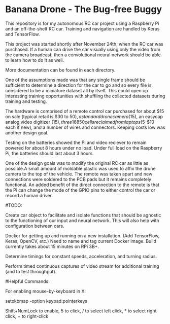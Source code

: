 # Banana Drone - The Bug-free Buggy
This repository is for my autonomous RC car project using a Raspberry Pi and an off-the-shelf RC car. Training and navigation are handled by Keras and TensorFlow.

This project was started shortly after November 24th, when the RC car was purchased. If a human can drive the car visually using only the video from the camera broadcast, then a convolutional neural network should be able to learn how to do it as well.

More documentation can be found in each directory.

One of the assumptions made was that any single frame should be sufficient to determine a direction for the car to go and so every file is considered to be a miniature dataset all by itself. This could open up interesting training opportunities with shuffling the collected datasets during training and testing.

The hardware is comprised of a remote control car purchased for about $15 on sale (typical retail is $30 to $50), a standard drone camera ($15), an easycap analog video digitizer ($15), three 16850 cells reclaimed from laptops ($5-$10 each if new), and a number of wires and connectors. Keeping costs low was another design goal.

Testing on the batteries showed the Pi and video reciever to remain powered for about 8 hours under no load. Under full load on the Raspberry Pi, the batteries should last about 3 hours.

One of the design goals was to modify the original RC car as little as possible.A small amount of moldable plastic was used to affix the drone camera to the top of the vehicle. The remote was taken apart and new connections were soldered to the PCB pads but it remains completely functional. An added benefit of the direct connection to the remote is that the Pi can change the mode of the GPIO pins to either control the car or record a human driver.

#TODO:

Create car object to facilitate and isolate functions that should be agnostic to the functioning of our input and neural network. This will also help with configuration between cars.

Docker for getting up and running on a new installation. (Add TensorFlow, Keras, OpenCV, etc.) Need to name and tag current Docker image. Build currently takes about 15 minutes on RPi 3B+.

Determine timings for constant speeds, acceleration, and turning radius.

Perform timed continuous captures of video stream for additional training (and to test throughput).

#Helpful Commands:

For enabling mouse-by-keyboard in X:

setxkbmap -option keypad:pointerkeys

Shift+NumLock to enable, 5 to click, / to select left click, * to select right click, + to right-click

